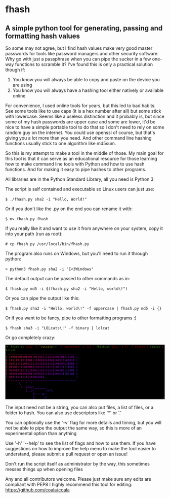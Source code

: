 # fhash

## A simple python tool for generating, passing and formatting hash values

So some may not agree, but I find hash values make very good master passwords for tools like 
password managers and other security software. Why go with just a passphrase when you can pipe
the sucker in a few one-way functions to scramble it? I've found this is only a practical
solution though if:
1) You know you will always be able to copy and paste on the device you are using
2) You know you will always have a hashing tool either natively or available online

For convenience, I used online tools for years, but this led to bad habits. See some tools like
to use caps (it is a hex number after all) but some stick with lowercase. Seems like a useless
distinction and it probably is, but since some of my hash passwords are upper case and some are
lower, it'd be nice to have a simple portable tool to do that so I don't need to rely on some
random guy on the internet. You could use openssl of course, but that's giving you a lot more
than you need. And other command line hashing functions usually stick to one algorithm like
md5sum. 

So this is my attempt to make a tool in the middle of those. My main goal for this tool is that
it can serve as an educational resource for those learning how to make command line tools with
Python and how to use hash functions. And for making it easy to pipe hashes to other programs.

All libraries are in the Python Standard Library, all you need is Python 3

The script is self contained and executable so Linux users can just use:

`$ ./fhash.py sha2 -i "Hello, World!"`

Or if you don't like the .py on the end you can rename it with:

`$ mv fhash.py fhash`

If you really like it and want to use it from anywhere on your system, copy it into your path (run as root):

`# cp fhash.py /usr/local/bin/fhash.py`

The program also runs on Windows, but you'll need to run it through python:

`> python3 fhash.py sha2 -i "I<3Windows"`

The default output can be passed to other commands as in:

`$ fhash.py md5 -i $(fhash.py sha2 -i "Hello, world\!")`

Or you can pipe the output like this:

`$ fhash.py sha2 -i "Hello, world\!" -f uppercase | fhash.py md5 -i {}`

Or if you want to be fancy, pipe to other formatting programs :)

`$ fhash sha3 -i "LOLcats\!" -f binary | lolcat`

Or go completely crazy:

![alt text](https://github.com/mjfernez/fhash/blob/master/fhash-example.png?raw=true)

The input need not be a string, you can also put files, a list of files, or a
folder to hash. You can also use descriptors like '\*' or '.'

You can optionally use the '-v' flag for more details and timing, but you will not be able to 
pipe the output the same way, so this is more of an experimental option than anything

Use '-h' '--help' to see the list of flags and how to use them. If you have suggestions on how
to improve the help menu to make the tool easier to understand, please submit a pull request or
open an issue!

Don't run the script itself as administrator by the way, this sometimes messes things up when opening files


Any and all contributors welcome. Please just make sure any edits are compliant with PEP8 
I highly recommend this tool for editing: https://github.com/coala/coala
